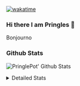 [![wakatime](https://wakatime.com/badge/user/abd317df-612e-44b4-8787-15db7b574b2f.svg)](https://wakatime.com/@abd317df-612e-44b4-8787-15db7b574b2f)
### Hi there I am Pringles 👋

Bonjourno

### Github Stats
![PringlePot' Github Stats](https://github-readme-stats.vercel.app/api?username=PringlePot&show_icons=true&theme=dark&count_private=true)

<details>
  <summary>Detailed Stats</summary>
    
<!--START_SECTION:waka-->
![Code Time](http://img.shields.io/badge/Code%20Time-499%20hrs%2044%20mins-blue)

![Profile Views](http://img.shields.io/badge/Profile%20Views-2-blue)

![Lines of code](https://img.shields.io/badge/From%20Hello%20World%20I%27ve%20Written-110%20Thousand%20lines%20of%20code-blue)

**🐱 My GitHub Data** 

> 🏆 314 Contributions in the Year 2022
 > 
> 📦 91.0 kB Used in GitHub's Storage 
 > 
> 🚫 Not Opted to Hire
 > 
> 📜 10 Public Repositories 
 > 
> 🔑 12 Private Repositories  
 > 
**I'm an Early 🐤** 

```text
🌞 Morning    148 commits    ████░░░░░░░░░░░░░░░░░░░░░   16.67% 
🌆 Daytime    356 commits    ██████████░░░░░░░░░░░░░░░   40.09% 
🌃 Evening    384 commits    ██████████░░░░░░░░░░░░░░░   43.24% 
🌙 Night      0 commits      ░░░░░░░░░░░░░░░░░░░░░░░░░   0.0%

```
📅 **I'm Most Productive on Sunday** 

```text
Monday       178 commits    █████░░░░░░░░░░░░░░░░░░░░   20.05% 
Tuesday      74 commits     ██░░░░░░░░░░░░░░░░░░░░░░░   8.33% 
Wednesday    91 commits     ██░░░░░░░░░░░░░░░░░░░░░░░   10.25% 
Thursday     129 commits    ███░░░░░░░░░░░░░░░░░░░░░░   14.53% 
Friday       76 commits     ██░░░░░░░░░░░░░░░░░░░░░░░   8.56% 
Saturday     152 commits    ████░░░░░░░░░░░░░░░░░░░░░   17.12% 
Sunday       188 commits    █████░░░░░░░░░░░░░░░░░░░░   21.17%

```


📊 **This Week I Spent My Time On** 

```text
⌚︎ Time Zone: Europe/Amsterdam

💬 Programming Languages: 
TypeScript               2 hrs 46 mins       ███████████████░░░░░░░░░░   59.91% 
Other                    53 mins             ████░░░░░░░░░░░░░░░░░░░░░   19.39% 
Text                     11 mins             █░░░░░░░░░░░░░░░░░░░░░░░░   4.06% 
JSON                     10 mins             █░░░░░░░░░░░░░░░░░░░░░░░░   3.93% 
Prisma                   10 mins             █░░░░░░░░░░░░░░░░░░░░░░░░   3.69%

🔥 Editors: 
WebStorm                 3 hrs 35 mins       ███████████████████░░░░░░   77.75% 
VS Code                  56 mins             █████░░░░░░░░░░░░░░░░░░░░   20.46% 
GoLand                   4 mins              ░░░░░░░░░░░░░░░░░░░░░░░░░   1.78%

🐱‍💻 Projects: 
rest_api                 2 hrs 16 mins       ████████████░░░░░░░░░░░░░   49.18% 
prisma-test              1 hr 31 mins        ████████░░░░░░░░░░░░░░░░░   32.84% 
lunar-lib                35 mins             ███░░░░░░░░░░░░░░░░░░░░░░   12.92% 
Backend                  5 mins              ░░░░░░░░░░░░░░░░░░░░░░░░░   1.92% 
Frontend                 4 mins              ░░░░░░░░░░░░░░░░░░░░░░░░░   1.77%

💻 Operating System: 
Windows                  4 hrs 37 mins       █████████████████████████   100.0%

```

**I Mostly Code in Java** 

```text
Java                     9 repos             ███████████░░░░░░░░░░░░░░   47.37% 
JavaScript               2 repos             ██░░░░░░░░░░░░░░░░░░░░░░░   10.53% 
TypeScript               2 repos             ██░░░░░░░░░░░░░░░░░░░░░░░   10.53% 
HTML                     2 repos             ██░░░░░░░░░░░░░░░░░░░░░░░   10.53% 
Python                   1 repo              █░░░░░░░░░░░░░░░░░░░░░░░░   5.26%

```


**Timeline**

![Chart not found](https://raw.githubusercontent.com/PringlePot/PringlePot/main/charts/bar_graph.png) 


 Last Updated on 08/05/2022 00:56:20 UTC
<!--END_SECTION:waka-->

</details>
